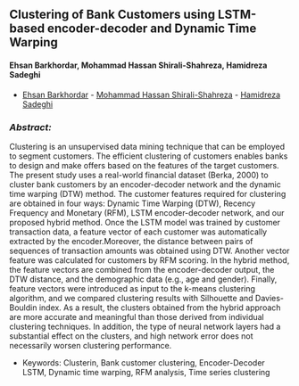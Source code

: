 ## Clustering of Bank Customers using LSTM-based encoder-decoder and Dynamic Time Warping

#### Ehsan Barkhordar, Mohammad Hassan Shirali-Shahreza, Hamidreza Sadeghi

* [Ehsan Barkhordar](https://ehsanbarkhordar.github.io/) - [Mohammad Hassan Shirali-Shahreza](https://shahreza.shirali.ir/) - [Hamidreza Sadeghi](https://www.linkedin.com/in/hamidrezasadeghi/)



### *Abstract:*
Clustering is an unsupervised data mining technique that can be employed to segment customers. The efficient clustering of customers enables banks to design and make offers based on the features of the target customers. The present study uses a real-world financial dataset (Berka, 2000) to cluster bank customers by an encoder-decoder network and the dynamic time warping (DTW) method. The customer features required for clustering are obtained in four ways: Dynamic Time Warping (DTW), Recency Frequency and Monetary (RFM), LSTM encoder-decoder network, and our proposed hybrid method. Once the LSTM model was trained by customer transaction data, a feature vector of each customer was automatically extracted by the encoder.Moreover, the distance between pairs of sequences of transaction amounts was obtained using DTW. Another vector feature was calculated for customers by RFM scoring. In the hybrid method, the feature vectors are combined from the encoder-decoder output, the DTW distance, and the demographic data (e.g., age and gender). Finally, feature vectors were introduced as input to the k-means clustering algorithm, and we compared clustering results with Silhouette and Davies-Bouldin index. As a result, the clusters obtained from the hybrid approach are more accurate and meaningful than those derived from individual clustering techniques. In addition, the type of neural network layers had a substantial effect on the clusters, and high network error does not necessarily worsen clustering performance. 

* Keywords: Clusterin, Bank customer clustering, Encoder-Decoder LSTM, Dynamic time warping, RFM analysis, Time series clustering